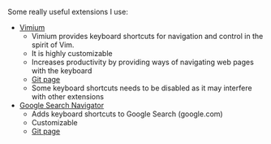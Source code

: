 Some really useful extensions I use:

 * [Vimium](https://chrome.google.com/webstore/detail/vimium/dbepggeogbaibhgnhhndojpepiihcmeb)
   - Vimium provides keyboard shortcuts for navigation and control in the spirit of Vim.
   - It is highly customizable
   - Increases productivity by providing ways of navigating web pages with the keyboard
   - [Git page](http://vimium.github.io/)
   - Some keyboard shortcuts needs to be disabled as it may interfere with other extensions
 * [Google Search Navigator](https://chrome.google.com/webstore/detail/google-search-navigator/cohamjploocgoejdfanacfgkhjkhdkek?hl=en-US)
   - Adds keyboard shortcuts to Google Search (google.com)
   - Customizable
   - [Git page](https://github.com/infokiller/google-search-navigator)
